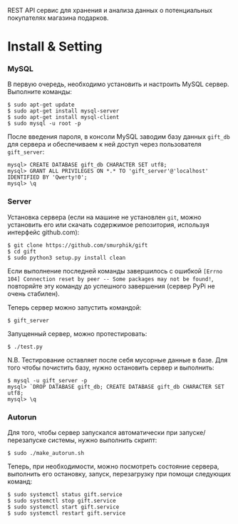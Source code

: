 REST API сервис для хранения и анализа данных о потенциальных покупателях магазина подарков.

# Install & Setting

### MySQL

В первую очередь, необходимо установить и настроить MySQL сервер. Выполните команды:

    $ sudo apt-get update
    $ sudo apt-get install mysql-server
    $ sudo apt-get install mysql-client
    $ sudo mysql -u root -p

После введения пароля, в консоли MySQL заводим базу данных `gift_db` для сервера и обеспечиваем к ней доступ через пользователя `gift_server`:

    mysql> CREATE DATABASE gift_db CHARACTER SET utf8;
    mysql> GRANT ALL PRIVILEGES ON *.* TO 'gift_server'@'localhost' IDENTIFIED BY 'Qwerty!0';
    mysql> \q

### Server

Установка сервера (если на машине не установлен `git`, можно установить его или скачать содержимое репозитория, используя интерфейс github.com):

    $ git clone https://github.com/smurphik/gift
    $ cd gift
    $ sudo python3 setup.py install clean

Если выполнение последней команды завершилось с ошибкой `[Errno 104] Connection reset by peer -- Some packages may not be found!`, повторяйте эту команду до успешного завершения (сервер PyPi не очень стабилен).

Теперь сервер можно запустить командой:

    $ gift_server

Запущенный сервер, можно протестировать:

    $ ./test.py

N.B. Тестирование оставляет после себя мусорные данные в базе. Для того чтобы почистить базу, нужно остановить сервер и выполнить:

    $ mysql -u gift_server -p
    mysql> `DROP DATABASE gift_db; CREATE DATABASE gift_db CHARACTER SET utf8;
    mysql> \q

### Autorun

Для того, чтобы сервер запускался автоматически при запуске/перезапуске системы, нужно выполнить скрипт:

    $ sudo ./make_autorun.sh

Теперь, при необходимости, можно посмотреть состояние сервера, выполнить его остановку, запуск, перезагрузку при помощи следующих команд:

    $ sudo systemctl status gift.service
    $ sudo systemctl stop gift.service
    $ sudo systemctl start gift.service
    $ sudo systemctl restart gift.service
